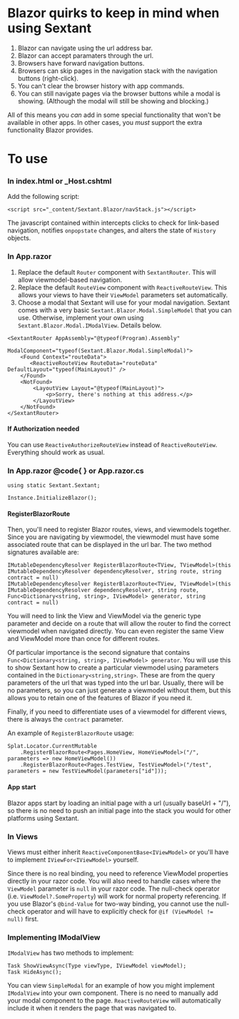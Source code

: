 # Blazor quirks to keep in mind when using Sextant
1. Blazor can navigate using the url address bar.
2. Blazor can accept paramaters through the url.
3. Browsers have forward navigation buttons.
4. Browsers can skip pages in the navigation stack with the navigation buttons (right-click).
5. You can't clear the browser history with app commands.
6. You can still navigate pages via the browser buttons while a modal is showing.  (Although the modal will still be showing and blocking.)

All of this means you _can_ add in some special functionality that won't be available in other apps.  In other cases, you *must* support the extra functionality Blazor provides.

# To use

### In index.html or \_Host.cshtml
Add the following script:
```
<script src="_content/Sextant.Blazor/navStack.js"></script>
```
The javascript contained within intercepts clicks to check for link-based navigation, notifies `onpopstate` changes, and alters the state of `History` objects.

### In App.razor

1.  Replace the default `Router` component with `SextantRouter`.  This will allow viewmodel-based navigation.  
2.  Replace the default `RouteView` component with `ReactiveRouteView`.  This allows your views to have their `ViewModel` parameters set automatically.
3.  Choose a modal that Sextant will use for your modal navigation.  Sextant comes with a very basic `Sextant.Blazor.Modal.SimpleModel` that you can use.  Otherwise, implement your own using `Sextant.Blazor.Modal.IModalView`. Details below.

```
<SextantRouter AppAssembly="@typeof(Program).Assembly"
               ModalComponent="typeof(Sextant.Blazor.Modal.SimpleModal)">
    <Found Context="routeData">
       <ReactiveRouteView RouteData="routeData" DefaultLayout="typeof(MainLayout)" />
    </Found>
    <NotFound>
        <LayoutView Layout="@typeof(MainLayout)">
            <p>Sorry, there's nothing at this address.</p>
        </LayoutView>
    </NotFound>
</SextantRouter>
```
#### If Authorization needed
You can use `ReactiveAuthorizeRouteView` instead of `ReactiveRouteView`.  Everything should work as usual.

### In App.razor @code{ } or App.razor.cs
```
using static Sextant.Sextant;

Instance.InitializeBlazor();
```
#### RegisterBlazorRoute
Then, you'll need to register Blazor routes, views, and viewmodels together.  Since you are navigating by viewmodel, the viewmodel must have some associated route that can be displayed in the url bar.  The two method signatures available are:
```
IMutableDependencyResolver RegisterBlazorRoute<TView, TViewModel>(this IMutableDependencyResolver dependencyResolver, string route, string contract = null)
IMutableDependencyResolver RegisterBlazorRoute<TView, TViewModel>(this IMutableDependencyResolver dependencyResolver, string route, Func<Dictionary<string, string>, IViewModel> generator, string contract = null)
```
You will need to link the View and ViewModel via the generic type parameter and decide on a route that will allow the router to find the correct viewmodel when navigated directly.  You can even register the same View and ViewModel more than once for different routes.

Of particular importance is the second signature that contains `Func<Dictionary<string, string>, IViewModel> generator`.  You will use this to show Sextant how to create a particular viewmodel using parameters contained in the `Dictionary<string,string>`.  These are from the query parameters of the url that was typed into the url bar.  Usually, there will be no parameters, so you can just generate a viewmodel without them, but this allows you to retain one of the features of Blazor if you need it.

Finally, if you need to differentiate uses of a viewmodel for different views, there is always the `contract` parameter.

An example of `RegisterBlazorRoute` usage:
```
Splat.Locator.CurrentMutable
    .RegisterBlazorRoute<Pages.HomeView, HomeViewModel>("/", parameters => new HomeViewModel())
    .RegisterBlazorRoute<Pages.TestView, TestViewModel>("/test", parameters = new TestViewModel(parameters["id"]));
```

#### App start
Blazor apps start by loading an initial page with a url (usually baseUrl + "/"), so there is no need to push an initial page into the stack you would for other platforms using Sextant.

### In Views 
Views must either inherit `ReactiveComponentBase<IViewModel>` or you'll have to implement `IViewFor<IViewModel>` yourself.

Since there is no real binding, you need to reference ViewModel properties directly in your razor code.  You will also need to handle cases where the `ViewModel` parameter is `null` in your razor code.  The null-check operator (i.e. `ViewModel?.SomeProperty`) will work for normal property referencing.  If you use Blazor's `@bind-Value` for two-way binding, you cannot use the null-check operator and will have to explicitly check for `@if (ViewModel != null)` first.

### Implementing IModalView
`IModalView` has two methods to implement:
```
Task ShowViewAsync(Type viewType, IViewModel viewModel);
Task HideAsync();
```
You can view `SimpleModal` for an example of how you might implement `IModalView` into your own component. There is no need to manually add your modal component to the page.  `ReactiveRouteView` will automatically include it when it renders the page that was navigated to.
